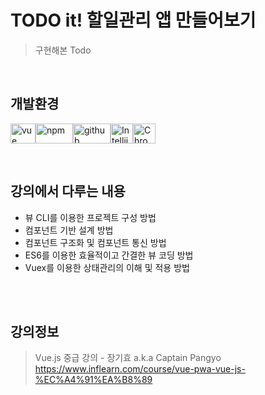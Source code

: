 # TODO it! 할일관리 앱 만들어보기

> 구현해본 Todo

<br>

## 개발환경  

<img alt="vue" src="https://user-images.githubusercontent.com/48410197/76545641-7c050b00-64cd-11ea-8781-2722e3250239.png" width="40" height="32"/><img alt="npm" src="https://user-images.githubusercontent.com/48410197/76545688-8fb07180-64cd-11ea-8c0b-1376971343db.png" width="60" height="32"/><img alt="github" src="https://user-images.githubusercontent.com/48410197/76545710-963ee900-64cd-11ea-9345-a25076f9d5fd.png" width="60" height="32"/><img alt="Intellij" src="https://user-images.githubusercontent.com/48410197/76545740-a35bd800-64cd-11ea-9c18-1e53dcbb88a4.png" width="36" height="32"/><img alt="Chrome" src="https://user-images.githubusercontent.com/48410197/76545746-a5259b80-64cd-11ea-825b-edc2c2af2ac0.png" width="36" height="32"/>

  <br>

## 강의에서 다루는 내용

* 뷰 CLI를 이용한 프로젝트 구성 방법    
* 컴포넌트 기반 설계 방법
* 컴포넌트 구조화 및 컴포넌트 통신 방법
* ES6를 이용한 효율적이고 간결한 뷰 코딩 방법
* Vuex를 이용한 상태관리의 이해 및 적용 방법

<br>
<br>

## 강의정보

> Vue.js 중급 강의 - 장기효 a.k.a Captain Pangyo  
> https://www.inflearn.com/course/vue-pwa-vue-js-%EC%A4%91%EA%B8%89

